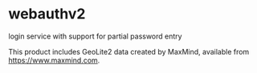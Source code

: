 # webauthv2
login service with support for partial password entry

This product includes GeoLite2 data created by MaxMind, available from
<a href="https://www.maxmind.com">https://www.maxmind.com</a>.

